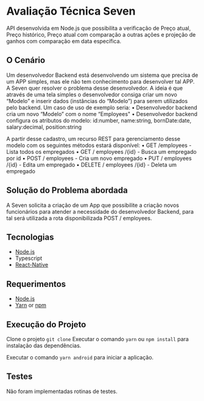 # Avaliação Técnica Seven

API desenvolvida em Node.js que possibilita a verificação de Preço atual, Preço histórico, Preço atual com comparação a outras ações e projeção de ganhos com comparação em data específica.

## O Cenário

Um desenvolvedor Backend está desenvolvendo um sistema que precisa de um APP simples, mas ele não tem conhecimento para desenvolver tal APP. 
A Seven quer resolver o problema desse desenvolvedor. A ideia é que através de uma tela simples o desenvolvedor consiga criar um novo “Modelo” e inserir dados (instâncias do “Modelo”) para serem utilizados pelo backend.
Um caso de uso de exemplo seria:
• Desenvolvedor backend cria um novo “Modelo” com o nome “Employees"
• Desenvolvedor backend configura os atributos do modelo: id:number, name:string, bornDate:date, salary:decimal, position:string

A partir desse cadastro, um recurso REST para gerenciamento desse modelo com os seguintes métodos estará disponível:
• GET /employees - Lista todos os empregados
• GET / employees /{id} - Busca um empregado por id
• POST / employees - Cria um novo empregado
• PUT / employees /{id} - Edita um empregado
• DELETE / employees /{id} - Deleta um empregado

## Solução do Problema abordada

A Seven solicita a criação de um App que possibilite a criação novos funcionários para atender a necessidade do desenvolvedor Backend, para tal será utilizada a rota disponibilizada POST / employees.

## Tecnologias

- [Node.js](https://nodejs.org/en/)
- Typescript
- [React-Native](https://reactnative.dev/)

## Requerimentos

- [Node.js](https://nodejs.org/en/)
- [Yarn](https://classic.yarnpkg.com/) or [npm](https://www.npmjs.com/)

## Execução do Projeto

Clone o projeto `git clone`
Executar o comando `yarn` ou `npm install` para instalação das dependências.

Executar o comando `yarn android` para iniciar a aplicação.

## Testes

Não foram implementadas rotinas de testes.